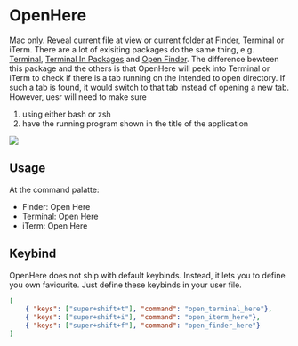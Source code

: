 OpenHere
====

Mac only. Reveal current file at view or current folder at Finder, Terminal or iTerm. There are 
a lot of exisiting packages do the same thing, e.g. [Terminal][1], [Terminal In Packages][2] and [Open Finder][3].
The difference bewteen this package and the others is that OpenHere will peek into Terminal or iTerm to check
if there is a tab running on the intended to open directory. If such a tab is found, it would switch to that tab
instead of opening a new tab. However, uesr will need to make sure

1. using either bash or zsh
2. have the running program shown in the title of the application

![](https://user-images.githubusercontent.com/1690993/28229294-2638ba76-68b0-11e7-9264-56033b20f8d5.png)

## Usage

At the command palatte:

- Finder: Open Here
- Terminal: Open Here
- iTerm: Open Here

## Keybind

OpenHere does not ship with default keybinds. Instead, it lets you to define you own faviourite. 
Just define these keybinds in your user file.

```json
[
    { "keys": ["super+shift+t"], "command": "open_terminal_here"},
    { "keys": ["super+shift+i"], "command": "open_iterm_here"},
    { "keys": ["super+shift+f"], "command": "open_finder_here"}
]
```

[1]: https://packagecontrol.io/packages/Terminal
[2]: https://packagecontrol.io/packages/Terminal%20In%20Packages
[3]: https://packagecontrol.io/packages/Open%20Finder